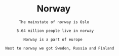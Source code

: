 
# ‎ ‎ ‎ ‎ ‎ ‎ ‎ ‎ ‎ ‎ ‎ ‎ ‎ ‎  ‎ Norway

          The mainstate of norway is Oslo

         5.64 million people live in norway

            Norway is a part of europe 

    Next to norway we got Sweden, Russia and Finland
